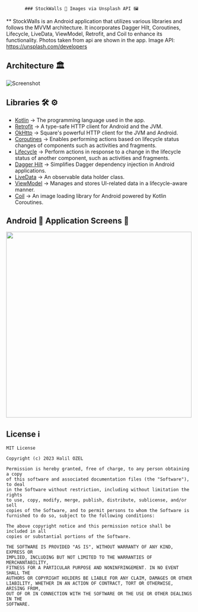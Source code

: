            ### StockWalls 👀 Images via Unsplash API 🖼

** StockWalls is an Android application that utilizes various libraries and follows the MVVM
architecture. It incorporates Dagger Hilt, Coroutines, Lifecycle, LiveData, ViewModel, Retrofit, and
Coil to enhance its functionality.
Photos taken from api are shown in the app. Image API: https://unsplash.com/developers

## Architecture 🏛

![Screenshot](https://androidwave.com/wp-content/uploads/2019/05/mvvm-architecture-app-in-android.png)

## Libraries 🛠 ⚙️

- [Kotlin](https://github.com/JetBrains/kotlin) -> The programming language used in the app.
- [Retrofit](https://github.com/square/retrofit) ->  A type-safe HTTP client for Android and the
  JVM.
- [OkHttp](https://github.com/square/okhttp) -> Square's powerful HTTP client for the JVM and
  Android.
- [Coroutines](https://github.com/Kotlin/kotlinx.coroutines) -> Enables performing actions based on
  lifecycle status changes of components such as activities and fragments.
- [Lifecycle](https://developer.android.com/jetpack/androidx/releases/lifecycle) -> Perform actions
  in response to a change in the lifecycle status of another component, such as activities and
  fragments.
- [Dagger Hilt](https://developer.android.com/training/dependency-injection/hilt-android) ->
  Simplifies Dagger dependency injection in Android applications.
- [LiveData](https://developer.android.com/topic/libraries/architecture/livedata) -> An observable
  data holder class.
- [ViewModel](https://developer.android.com/topic/libraries/architecture/viewmodel) -> Manages and
  stores UI-related data in a lifecycle-aware manner.
- [Coil](https://github.com/coil-kt/coil) -> An image loading library for Android powered by Kotlin
  Coroutines.

## Android 📱 Application Screens 📸

<img src="https://github.com/abhishekdubey331/StockWalls/blob/add_gif/demo_gif.gif" width="500"/>

## License ℹ️

```
MIT License

Copyright (c) 2023 Halil OZEL

Permission is hereby granted, free of charge, to any person obtaining a copy
of this software and associated documentation files (the "Software"), to deal
in the Software without restriction, including without limitation the rights
to use, copy, modify, merge, publish, distribute, sublicense, and/or sell
copies of the Software, and to permit persons to whom the Software is
furnished to do so, subject to the following conditions:

The above copyright notice and this permission notice shall be included in all
copies or substantial portions of the Software.

THE SOFTWARE IS PROVIDED "AS IS", WITHOUT WARRANTY OF ANY KIND, EXPRESS OR
IMPLIED, INCLUDING BUT NOT LIMITED TO THE WARRANTIES OF MERCHANTABILITY,
FITNESS FOR A PARTICULAR PURPOSE AND NONINFRINGEMENT. IN NO EVENT SHALL THE
AUTHORS OR COPYRIGHT HOLDERS BE LIABLE FOR ANY CLAIM, DAMAGES OR OTHER
LIABILITY, WHETHER IN AN ACTION OF CONTRACT, TORT OR OTHERWISE, ARISING FROM,
OUT OF OR IN CONNECTION WITH THE SOFTWARE OR THE USE OR OTHER DEALINGS IN THE
SOFTWARE.
```